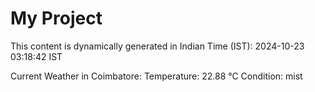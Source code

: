 # My Project

This content is dynamically generated in Indian Time (IST): 2024-10-23 03:18:42 IST


Current Weather in Coimbatore:
Temperature: 22.88 °C
Condition: mist
